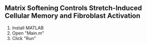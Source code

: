Matrix Softening Controls Stretch-Induced Cellular Memory and Fibroblast Activation
---------------------------
1) Install MATLAB 
2) Open "Main.m"
3) Click "Run"
